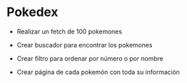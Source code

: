 # Pokedex

* Realizar un fetch de 100 pokemones
  
* Crear buscador para encontrar los pokemones
  
* Crear filtro para ordenar por número o por nombre

* Crear página de cada pokemón con toda su información
  
